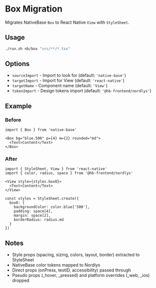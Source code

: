 # Box Migration

Migrates NativeBase `Box` to React Native `View` with `StyleSheet`.

## Usage

```bash
./run.sh nb/box "src/**/*.tsx"
```

## Options

- `sourceImport` - Import to look for (default: `'native-base'`)
- `targetImport` - Import for View (default: `'react-native'`)
- `targetName` - Component name (default: `'View'`)
- `tokenImport` - Design tokens import (default: `'@hb-frontend/nordlys'`)

## Example

### Before

```tsx
import { Box } from 'native-base'

<Box bg="blue.500" p={4} m={2} rounded="md">
  <Text>Content</Text>
</Box>
```

### After

```tsx
import { StyleSheet, View } from 'react-native'
import { color, radius, space } from '@hb-frontend/nordlys'

<View style={styles.box0}>
  <Text>Content</Text>
</View>

const styles = StyleSheet.create({
  box0: {
    backgroundColor: color.blue['500'],
    padding: space[4],
    margin: space[2],
    borderRadius: radius.md
  }
})
```

## Notes

- Style props (spacing, sizing, colors, layout, border) extracted to StyleSheet
- NativeBase color tokens mapped to Nordlys
- Direct props (onPress, testID, accessibility) passed through
- Pseudo props (_hover, _pressed) and platform overrides (_web, _ios) dropped
